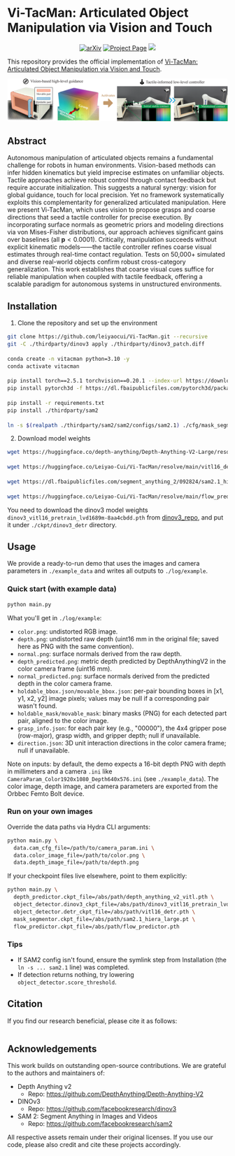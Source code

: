 # Vi-TacMan: Articulated Object Manipulation via Vision and Touch

<div align="center">
  <a href="https://arxiv.org/abs/"><img src='https://img.shields.io/badge/arXiv-Paper-red?logo=arxiv&logoColor=white' alt='arXiv'></a>
  <a href='https://vi-tacman.github.io'><img src='https://img.shields.io/badge/Project_Page-Website-green?logo=googlechrome&logoColor=white' alt='Project Page'></a>
  <a href='https://huggingface.co/datasets/Leiyao-Cui/XieNet'><img src='https://img.shields.io/badge/%F0%9F%A4%97%20Hugging%20Face-Dataset_(XieNet)-blue'></a>
</div>

This repository provides the official implementation of [Vi-TacMan: Articulated Object Manipulation via Vision and Touch]().

![B* Framework Overview](figure/teaser_website.png)

## Abstract

Autonomous manipulation of articulated objects remains a fundamental challenge for robots in human environments.
Vision-based methods can infer hidden kinematics but yield imprecise estimates on unfamiliar objects. Tactile approaches achieve robust control through contact feedback but require accurate initialization. This suggests a natural synergy: vision for global guidance, touch for local precision.
Yet no framework systematically exploits this complementarity for generalized articulated manipulation.
Here we present Vi-TacMan, which uses vision to propose grasps and coarse directions that seed a tactile controller for precise execution.
By incorporating surface normals as geometric priors and modeling directions via von Mises-Fisher distributions, our approach achieves significant gains over baselines (all $\boldsymbol{p}<0.0001$). Critically, manipulation succeeds without explicit kinematic models——the tactile controller refines coarse visual estimates through real-time contact regulation.
Tests on 50,000+ simulated and diverse real-world objects confirm robust cross-category generalization.
This work establishes that coarse visual cues suffice for reliable manipulation when coupled with tactile feedback, offering a scalable paradigm for autonomous systems in unstructured environments.

## Installation

1. Clone the repository and set up the environment

```bash
git clone https://github.com/leiyaocui/Vi-TacMan.git --recursive
git -C ./thirdparty/dinov3 apply ./thirdparty/dinov3_patch.diff

conda create -n vitacman python=3.10 -y
conda activate vitacman

pip install torch==2.5.1 torchvision==0.20.1 --index-url https://download.pytorch.org/whl/cu118
pip install pytorch3d -f https://dl.fbaipublicfiles.com/pytorch3d/packaging/wheels/py310_cu121_pyt251/download.html

pip install -r requirements.txt
pip install ./thirdparty/sam2

ln -s $(realpath ./thirdparty/sam2/sam2/configs/sam2.1) ./cfg/mask_segmentor/sam2.1
```

2. Download model weights

```bash
wget https://huggingface.co/depth-anything/Depth-Anything-V2-Large/resolve/main/depth_anything_v2_vitl.pth ./ckpt/depth_anything_v2

wget https://huggingface.co/Leiyao-Cui/Vi-TacMan/resolve/main/vitl16_detr.pth ./ckpt/dinov3_detr

wget https://dl.fbaipublicfiles.com/segment_anything_2/092824/sam2.1_hiera_large.pt ./ckpt/sam2

wget https://huggingface.co/Leiyao-Cui/Vi-TacMan/resolve/main/flow_predictor.pth ./ckpt/flow_predictor
```

You need to download the dinov3 model weights `dinov3_vitl16_pretrain_lvd1689m-8aa4cbdd.pth` from [dinov3_repo](https://github.com/facebookresearch/dinov3), and put it under `./ckpt/dinov3_detr` directory.

## Usage

We provide a ready-to-run demo that uses the images and camera parameters in `./example_data` and writes all outputs to `./log/example`.

### Quick start (with example data)

```bash
python main.py
```

What you'll get in `./log/example`:

- `color.png`: undistorted RGB image.
- `depth.png`: undistorted raw depth (uint16 mm in the original file; saved here as PNG with the same convention).
- `normal.png`: surface normals derived from the raw depth.
- `depth_predicted.png`: metric depth predicted by DepthAnythingV2 in the color camera frame (uint16 mm).
- `normal_predicted.png`: surface normals derived from the predicted depth in the color camera frame.
- `holdable_bbox.json/movable_bbox.json`: per-pair bounding boxes in [x1, y1, x2, y2] image pixels; values may be null if a corresponding pair wasn't found.
- `holdable_mask/movable_mask`: binary masks (PNG) for each detected part pair, aligned to the color image.
- `grasp_info.json`: for each pair key (e.g., "00000"), the 4x4 gripper pose (row-major), grasp width, and gripper depth; null if unavailable.
- `direction.json`: 3D unit interaction directions in the color camera frame; null if unavailable.

Note on inputs: by default, the demo expects a 16-bit depth PNG with depth in millimeters and a camera `.ini` like `CameraParam_Color1920x1080_Depth640x576.ini` (see `./example_data`). The color image, depth image, and camera parameters are exported from the Orbbec Femto Bolt device.

### Run on your own images

Override the data paths via Hydra CLI arguments:

```bash
python main.py \
  data.cam_cfg_file=/path/to/camera_param.ini \
  data.color_image_file=/path/to/color.png \
  data.depth_image_file=/path/to/depth.png
```

If your checkpoint files live elsewhere, point to them explicitly:

```bash
python main.py \
  depth_predictor.ckpt_file=/abs/path/depth_anything_v2_vitl.pth \
  object_detector.dinov3_ckpt_file=/abs/path/dinov3_vitl16_pretrain_lvd1689m-8aa4cbdd.pth \
  object_detector.detr_ckpt_file=/abs/path/vitl16_detr.pth \
  mask_segmentor.ckpt_file=/abs/path/sam2.1_hiera_large.pt \
  flow_predictor.ckpt_file=/abs/path/flow_predictor.pth
```

### Tips

- If SAM2 config isn't found, ensure the symlink step from Installation (the `ln -s ... sam2.1` line) was completed.
- If detection returns nothing, try lowering `object_detector.score_threshold`.

## Citation

If you find our research beneficial, please cite it as follows:

```bibtex

```

## Acknowledgements

This work builds on outstanding open-source contributions. We are grateful to the authors and maintainers of:

- Depth Anything v2
  - Repo: https://github.com/DepthAnything/Depth-Anything-V2
- DINOv3
  - Repo: https://github.com/facebookresearch/dinov3
- SAM 2: Segment Anything in Images and Videos
  - Repo: https://github.com/facebookresearch/sam2

All respective assets remain under their original licenses. If you use our code, please also credit and cite these projects accordingly.
